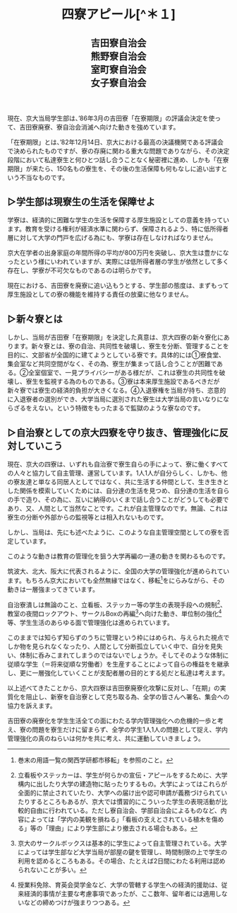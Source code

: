<header>
<h1 class="title">四寮アピール[^＊１]</h1>
<h2 class="author">吉田寮自治会<br/>熊野寮自治会<br/>室町寮自治会<br/>女子寮自治会</h2>
</header>

[^＊１]: おそらく、1985年7月4日の「「在寮期限」粉砕！新自治寮獲得！全学集会」（主催：吉田寮自治会・熊野寮自治会・室町寮自治会）当日にまかれたと思われるビラ。京大4寮連名のビラは、確認されているかぎりでは、これが最後である。

現在、京大当局学生部は、’86年3月の吉田寮「在寮期限」の評議会決定を使って、吉田寮廃寮、寮自治会消滅へ向けた動きを強めています。

「在寮期限」とは、’82年12月14日、京大における最高の決議機関である評議会で決められたものですが、寮の存廃に関わる重大な問題でありながら、その決定段階において私達寮生と何ひとつ話し合うことなく秘密裡に進め、しかも「在寮期限」が来たら、150名もの寮生を、その後の生活保障も何もなしに追い出すという不当なものです。

## &#x25B7;学生部は現寮生の生活を保障せよ
学寮は、経済的に困難な学生の生活を保障する厚生施設としての意義を持っています。教育を受ける権利が経済水準に関わらず、保障されるよう、特に低所得者層に対して大学の門戸を広げる為にも、学寮は存在しなければなりません。

京大在学者の出身家庭の年間所得の平均が800万円を突破し、京大生は豊かになったという様にいわれていますが、実際には低所得者層の学生が依然として多く存在し、学寮が不可欠なものであるのは明らかです。

現在における、吉田寮を廃寮に追い込もうとする、学生部の態度は、まずもって厚生施設としての寮の機能を維持する責任の放棄に他なりません。

## &#x25B7;新々寮とは
しかし、当局が吉田寮「在寮期限」を決定した真意は、京大四寮の新々寮化にあります。新々寮とは、寮の自治、共同性を破壊し、寮生を分断、管理することを目的に、文部省が全国的に建てようとしている寮です。具体的には&#9312;寮食堂、集会室など共同空間がなく、その為、寮生が集まって話し合うことが困難である。&#9313;全室個室で、一見プライバシーがある様だが、これは寮生の共同性を破壊し、寮生を監視する為のものである。&#9314;寮は本来厚生施設であるべきだが新々寮では寮生の経済的負担が大きくなる。&#9315;入退寮権を当局が持ち、恣意的に入退寮者の選別ができ、大学当局に選別された寮生は大学当局の言いなりにならざるをえない。という特徴をもったまるで監獄のような寮なのです。

## &#9655;自治寮としての京大四寮を守り抜き、管理強化に反対していこう
現在、京大の四寮は、いずれも自治寮で寮生自らの手によって、寮に働くすべての人々と協力して自主管理、運営しています。1人1人が自分らしく、しかも、他の寮友達と単なる同居人としてではなく、共に生活する仲間として、生き生きとした関係を模索していくためには、自分達の生活を見つめ、自分達の生活を自らの手で造り、その為に、互いに納得のいくまで話し合うことがどうしても必要であり、又、人間として当然なことです。これが自主管理なのです。無論、これは寮生の分断や外部からの監視等とは相入れないものです。

しかし、当局は、先にも述べたように、このような自主管理空間としての寮を否定しています。

このような動きは教育の管理化を狙う大学再編の一連の動きを関わるものです。

筑波大、北大、阪大に代表されるように、全国の大学の管理強化が進められています。もちろん京大においても全然無縁ではなく、移転[^＊２]をにらみながら、その動きは一層強まってきています。

[^＊２]: 巻末の用語一覧の関西学研都市移転」を参照のこと。

自治寮潰しは無論のこと、立看板、ステッカー等の学生の表現手段への規制[^＊３]、教室の夜間ロックアウト、サークルBoxの再編[^＊４]へ向けた動き、単位制の強化[^＊５]等、学生生活のあらゆる面で管理強化は進められています。

[^＊３]: 立看板やステッカーは、学生が何らかの宣伝・アピールをするために、大学構内に出したり大学の建造物に貼ったりするもの。大学によってはこれらが全面的に禁止されていたり、大学への届け出や認可申請が義務づけられていたりするところもあるが、京大では慣習的にこういった学生の表現活動が比較的自由に行われている。ただし寮自治会、学部自治会によるものなど、内容によっては「学内の美観を損ねる」「看板の支えとされている植木を傷める」等の「理由」により学生部により撤去される場合もある。

[^＊４]: 京大のサークルボックスは基本的に学生によって自主管理されている。大学によっては学生部など大学当局が部屋の鍵を管理し、時間制限の上で学生の利用を認めるところもある。その場合、たとえば2日間にわたる利用は認められないことが多い。

[^＊５]: 授業料免除、育英会奨学金など、大学の管轄する学生への経済的援助は、従来経済的事情が主要な考慮事項であったが、ここ数年、留年者には適用しないなどの締めつけが強まりつつある。

このままでは知らず知らずのうちに管理という枠にはめられ、与えられた視点でしか物を見られなくなったり、人間として分断孤立していく中で、自分を見失い、体制に呑みこまれてしまうのではないでしょうか。そしてそのような体制に従順な学生（＝将来従順な労働者）を生産することによって自らの権益をを継承し、更に一層強化していくことが支配者層の目的とする処だと私達は考えます。

以上述べてきたことから、京大四寮は吉田寮廃寮化攻撃に反対し、「在期」の実質化を阻止し、新寮を自治寮として克ち取る為、全学の皆さんへ署名、集会への協力を訴えます。

吉田寮の廃寮化を学生生活全ての面にわたる学内管理強化への危機的一歩と考え、寮の問題を寮生だけに留まらず、全学の学生1人1人の問題として捉え、学内管理強化の真のねらいは何かを共に考え、共に運動していきましょう。